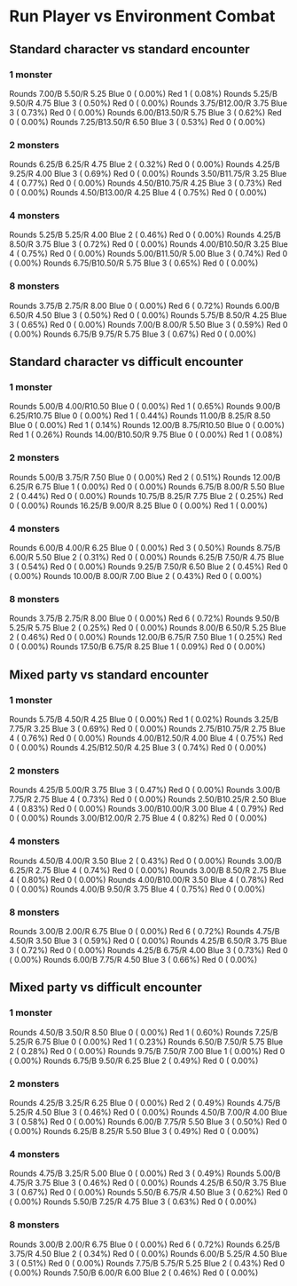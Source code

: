 # Run Player vs Environment Combat

## Standard character vs standard encounter

### 1 monster
Rounds  7.00/B 5.50/R 5.25 Blue 0 ( 0.00%) Red 1 ( 0.08%)
Rounds  5.25/B 9.50/R 4.75 Blue 3 ( 0.50%) Red 0 ( 0.00%)
Rounds  3.75/B12.00/R 3.75 Blue 3 ( 0.73%) Red 0 ( 0.00%)
Rounds  6.00/B13.50/R 5.75 Blue 3 ( 0.62%) Red 0 ( 0.00%)
Rounds  7.25/B13.50/R 6.50 Blue 3 ( 0.53%) Red 0 ( 0.00%)

### 2 monsters
Rounds  6.25/B 6.25/R 4.75 Blue 2 ( 0.32%) Red 0 ( 0.00%)
Rounds  4.25/B 9.25/R 4.00 Blue 3 ( 0.69%) Red 0 ( 0.00%)
Rounds  3.50/B11.75/R 3.25 Blue 4 ( 0.77%) Red 0 ( 0.00%)
Rounds  4.50/B10.75/R 4.25 Blue 3 ( 0.73%) Red 0 ( 0.00%)
Rounds  4.50/B13.00/R 4.25 Blue 4 ( 0.75%) Red 0 ( 0.00%)

### 4 monsters
Rounds  5.25/B 5.25/R 4.00 Blue 2 ( 0.46%) Red 0 ( 0.00%)
Rounds  4.25/B 8.50/R 3.75 Blue 3 ( 0.72%) Red 0 ( 0.00%)
Rounds  4.00/B10.50/R 3.25 Blue 4 ( 0.75%) Red 0 ( 0.00%)
Rounds  5.00/B11.50/R 5.00 Blue 3 ( 0.74%) Red 0 ( 0.00%)
Rounds  6.75/B10.50/R 5.75 Blue 3 ( 0.65%) Red 0 ( 0.00%)

### 8 monsters
Rounds  3.75/B 2.75/R 8.00 Blue 0 ( 0.00%) Red 6 ( 0.72%)
Rounds  6.00/B 6.50/R 4.50 Blue 3 ( 0.50%) Red 0 ( 0.00%)
Rounds  5.75/B 8.50/R 4.25 Blue 3 ( 0.65%) Red 0 ( 0.00%)
Rounds  7.00/B 8.00/R 5.50 Blue 3 ( 0.59%) Red 0 ( 0.00%)
Rounds  6.75/B 9.75/R 5.75 Blue 3 ( 0.67%) Red 0 ( 0.00%)
            

## Standard character vs difficult encounter

### 1 monster
Rounds  5.00/B 4.00/R10.50 Blue 0 ( 0.00%) Red 1 ( 0.65%)
Rounds  9.00/B 6.25/R10.75 Blue 0 ( 0.00%) Red 1 ( 0.44%)
Rounds 11.00/B 8.25/R 8.50 Blue 0 ( 0.00%) Red 1 ( 0.14%)
Rounds 12.00/B 8.75/R10.50 Blue 0 ( 0.00%) Red 1 ( 0.26%)
Rounds 14.00/B10.50/R 9.75 Blue 0 ( 0.00%) Red 1 ( 0.08%)

### 2 monsters
Rounds  5.00/B 3.75/R 7.50 Blue 0 ( 0.00%) Red 2 ( 0.51%)
Rounds 12.00/B 6.25/R 6.75 Blue 1 ( 0.00%) Red 0 ( 0.00%)
Rounds  6.75/B 8.00/R 5.50 Blue 2 ( 0.44%) Red 0 ( 0.00%)
Rounds 10.75/B 8.25/R 7.75 Blue 2 ( 0.25%) Red 0 ( 0.00%)
Rounds 16.25/B 9.00/R 8.25 Blue 0 ( 0.00%) Red 1 ( 0.00%)

### 4 monsters
Rounds  6.00/B 4.00/R 6.25 Blue 0 ( 0.00%) Red 3 ( 0.50%)
Rounds  8.75/B 6.00/R 5.50 Blue 2 ( 0.31%) Red 0 ( 0.00%)
Rounds  6.25/B 7.50/R 4.75 Blue 3 ( 0.54%) Red 0 ( 0.00%)
Rounds  9.25/B 7.50/R 6.50 Blue 2 ( 0.45%) Red 0 ( 0.00%)
Rounds 10.00/B 8.00/R 7.00 Blue 2 ( 0.43%) Red 0 ( 0.00%)

### 8 monsters
Rounds  3.75/B 2.75/R 8.00 Blue 0 ( 0.00%) Red 6 ( 0.72%)
Rounds  9.50/B 5.25/R 5.75 Blue 2 ( 0.25%) Red 0 ( 0.00%)
Rounds  8.00/B 6.50/R 5.25 Blue 2 ( 0.46%) Red 0 ( 0.00%)
Rounds 12.00/B 6.75/R 7.50 Blue 1 ( 0.25%) Red 0 ( 0.00%)
Rounds 17.50/B 6.75/R 8.25 Blue 1 ( 0.09%) Red 0 ( 0.00%)
            

## Mixed party vs standard encounter

### 1 monster
Rounds  5.75/B 4.50/R 4.25 Blue 0 ( 0.00%) Red 1 ( 0.02%)
Rounds  3.25/B 7.75/R 3.25 Blue 3 ( 0.69%) Red 0 ( 0.00%)
Rounds  2.75/B10.75/R 2.75 Blue 4 ( 0.76%) Red 0 ( 0.00%)
Rounds  4.00/B12.50/R 4.00 Blue 4 ( 0.75%) Red 0 ( 0.00%)
Rounds  4.25/B12.50/R 4.25 Blue 3 ( 0.74%) Red 0 ( 0.00%)

### 2 monsters
Rounds  4.25/B 5.00/R 3.75 Blue 3 ( 0.47%) Red 0 ( 0.00%)
Rounds  3.00/B 7.75/R 2.75 Blue 4 ( 0.73%) Red 0 ( 0.00%)
Rounds  2.50/B10.25/R 2.50 Blue 4 ( 0.83%) Red 0 ( 0.00%)
Rounds  3.00/B10.00/R 3.00 Blue 4 ( 0.79%) Red 0 ( 0.00%)
Rounds  3.00/B12.00/R 2.75 Blue 4 ( 0.82%) Red 0 ( 0.00%)

### 4 monsters
Rounds  4.50/B 4.00/R 3.50 Blue 2 ( 0.43%) Red 0 ( 0.00%)
Rounds  3.00/B 6.25/R 2.75 Blue 4 ( 0.74%) Red 0 ( 0.00%)
Rounds  3.00/B 8.50/R 2.75 Blue 4 ( 0.80%) Red 0 ( 0.00%)
Rounds  4.00/B10.00/R 3.50 Blue 4 ( 0.78%) Red 0 ( 0.00%)
Rounds  4.00/B 9.50/R 3.75 Blue 4 ( 0.75%) Red 0 ( 0.00%)

### 8 monsters
Rounds  3.00/B 2.00/R 6.75 Blue 0 ( 0.00%) Red 6 ( 0.72%)
Rounds  4.75/B 4.50/R 3.50 Blue 3 ( 0.59%) Red 0 ( 0.00%)
Rounds  4.25/B 6.50/R 3.75 Blue 3 ( 0.72%) Red 0 ( 0.00%)
Rounds  4.25/B 6.75/R 4.00 Blue 3 ( 0.73%) Red 0 ( 0.00%)
Rounds  6.00/B 7.75/R 4.50 Blue 3 ( 0.66%) Red 0 ( 0.00%)
            

## Mixed party vs difficult encounter

### 1 monster
Rounds  4.50/B 3.50/R 8.50 Blue 0 ( 0.00%) Red 1 ( 0.60%)
Rounds  7.25/B 5.25/R 6.75 Blue 0 ( 0.00%) Red 1 ( 0.23%)
Rounds  6.50/B 7.50/R 5.75 Blue 2 ( 0.28%) Red 0 ( 0.00%)
Rounds  9.75/B 7.50/R 7.00 Blue 1 ( 0.00%) Red 0 ( 0.00%)
Rounds  6.75/B 9.50/R 6.25 Blue 2 ( 0.49%) Red 0 ( 0.00%)

### 2 monsters
Rounds  4.25/B 3.25/R 6.25 Blue 0 ( 0.00%) Red 2 ( 0.49%)
Rounds  4.75/B 5.25/R 4.50 Blue 3 ( 0.46%) Red 0 ( 0.00%)
Rounds  4.50/B 7.00/R 4.00 Blue 3 ( 0.58%) Red 0 ( 0.00%)
Rounds  6.00/B 7.75/R 5.50 Blue 3 ( 0.50%) Red 0 ( 0.00%)
Rounds  6.25/B 8.25/R 5.50 Blue 3 ( 0.49%) Red 0 ( 0.00%)

### 4 monsters
Rounds  4.75/B 3.25/R 5.00 Blue 0 ( 0.00%) Red 3 ( 0.49%)
Rounds  5.00/B 4.75/R 3.75 Blue 3 ( 0.46%) Red 0 ( 0.00%)
Rounds  4.25/B 6.50/R 3.75 Blue 3 ( 0.67%) Red 0 ( 0.00%)
Rounds  5.50/B 6.75/R 4.50 Blue 3 ( 0.62%) Red 0 ( 0.00%)
Rounds  5.50/B 7.25/R 4.75 Blue 3 ( 0.63%) Red 0 ( 0.00%)

### 8 monsters
Rounds  3.00/B 2.00/R 6.75 Blue 0 ( 0.00%) Red 6 ( 0.72%)
Rounds  6.25/B 3.75/R 4.50 Blue 2 ( 0.34%) Red 0 ( 0.00%)
Rounds  6.00/B 5.25/R 4.50 Blue 3 ( 0.51%) Red 0 ( 0.00%)
Rounds  7.75/B 5.75/R 5.25 Blue 2 ( 0.43%) Red 0 ( 0.00%)
Rounds  7.50/B 6.00/R 6.00 Blue 2 ( 0.46%) Red 0 ( 0.00%)

